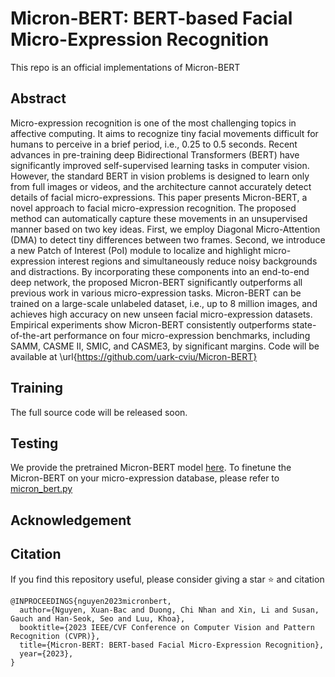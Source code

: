 # Micron-BERT: BERT-based Facial Micro-Expression Recognition

This repo is an official implementations of Micron-BERT

## Abstract
Micro-expression recognition is one of the most challenging topics in affective computing. It aims to recognize tiny facial movements difficult for humans to perceive in a brief period, i.e., 0.25 to 0.5 seconds. Recent advances in pre-training deep Bidirectional Transformers (BERT) have significantly improved self-supervised learning tasks in computer vision. However, the standard BERT in vision problems is designed to learn only from full images or videos, and the architecture cannot accurately detect details of facial micro-expressions. This paper presents Micron-BERT, a novel approach to facial micro-expression recognition. The proposed method can automatically capture these movements in an unsupervised manner based on two key ideas. First, we employ Diagonal Micro-Attention (DMA) to detect tiny differences between two frames. Second, we introduce a new Patch of Interest (PoI) module to localize and highlight micro-expression interest regions and simultaneously reduce noisy backgrounds and distractions. By incorporating these components into an end-to-end deep network, the proposed Micron-BERT significantly outperforms all previous work in various micro-expression tasks. Micron-BERT can be trained on a large-scale unlabeled dataset, i.e., up to 8 million images, and achieves high accuracy on new unseen facial micro-expression datasets. Empirical experiments show Micron-BERT consistently outperforms state-of-the-art performance on four micro-expression benchmarks, including SAMM, CASME II, SMIC, and CASME3, by significant margins. Code will be available at \url{https://github.com/uark-cviu/Micron-BERT}

## Training
The full source code will be released soon.

## Testing
We provide the pretrained Micron-BERT model [here](https://uark-my.sharepoint.com/:u:/g/personal/xnguyen_uark_edu/EQHhC8oKiUhElDZ3dfXueeABSefj3MetYv8YOoDljX_Hbg?e=6nwCxv). To finetune the Micron-BERT on your micro-expression database, please refer to [micron_bert.py](micron_bert.py)

## Acknowledgement

## Citation
If you find this repository useful, please consider giving a star :star: and citation
```
@INPROCEEDINGS{nguyen2023micronbert,
  author={Nguyen, Xuan-Bac and Duong, Chi Nhan and Xin, Li and Susan, Gauch and Han-Seok, Seo and Luu, Khoa},
  booktitle={2023 IEEE/CVF Conference on Computer Vision and Pattern Recognition (CVPR)}, 
  title={Micron-BERT: BERT-based Facial Micro-Expression Recognition}, 
  year={2023},
}
```
